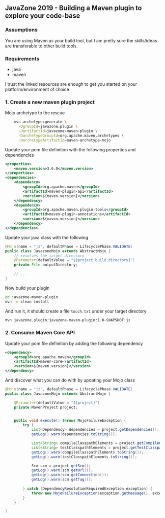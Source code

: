 ## JavaZone 2019 - Building a Maven plugin to explore your code-base

### Assumptions

You are using Maven as your build tool, but I am pretty sure the skills/ideas are transferable to other build tools.

### Requirements

* java
* maven

I trust the linked resources are enough to get you started on your platform/environment of choice

### 1. Create a new maven plugin project

Mojo archetype to the rescue

```bash
    mvn archetype:generate \
      -DgroupId=javazone.plugin \
      -DartifactId=javazone-maven-plugin \
      -DarchetypeGroupId=org.apache.maven.archetypes \
      -DarchetypeArtifactId=maven-archetype-mojo
```

Update your pom file definition with the following properties and dependencies

```xml
<properties>
    <maven.version>3.6.0</maven.version>
</properties>
<dependencies>
    <dependency>
        <groupId>org.apache.maven</groupId>
        <artifactId>maven-plugin-api</artifactId>
        <version>${maven.version}</version>
    </dependency>
    <dependency>
        <groupId>org.apache.maven.plugin-tools</groupId> 
        <artifactId>maven-plugin-annotations</artifactId>
        <version>${maven.version}</version>
    </dependency>
</dependencies>
```

Update your java class with the following

```java
@Mojo(name = "jz", defaultPhase = LifecyclePhase.VALIDATE)
public class JavazoneMojo extends AbstractMojo {
    // resolves the target directory
    @Parameter(defaultValue = "${project.build.directory}")
    private File outputDirectory;
    
    // ...
}
```

Now build your plugin

```bash
cd javazone-maven-plugin
mvn -e clean install

```

And run it, it should create a file `touch.txt` under your target directory

```bash
mvn javazone.plugin:javazone-maven-plugin:1.0-SNAPSHOT:jz
```

### 2. Consume Maven Core API

Update your pom file definition by adding the following dependency

```xml
<dependency>
    <groupId>org.apache.maven</groupId>
    <artifactId>maven-core</artifactId>
    <version>${maven.version}</version>
</dependency>
```

And discover what you can do with by updating your Mojo class

```java
@Mojo(name = "jz", defaultPhase = LifecyclePhase.VALIDATE)
public class JavazoneMojo extends AbstractMojo {

    @Parameter(defaultValue = "${project}")
    private MavenProject project;


    public void execute() throws MojoFailureException {
        try {
            List<Dependency> dependencies = project.getDependencies();
            getLog().warn(dependencies.toString());

            List<String> compileClasspathElements = project.getCompileClasspathElements();
            List<String> testClasspathElements = project.getTestClasspathElements();
            getLog().warn(compileClasspathElements.toString());
            getLog().warn(testClasspathElements.toString());

            Scm scm = project.getScm();
            getLog().warn(scm.getUrl());
            getLog().warn(scm.getConnection());
            getLog().warn(scm.getTag());
            
        } catch (DependencyResolutionRequiredException exception) {
            throw new MojoFailureException(exception.getMessage(), exception);
        }
    }

}
```